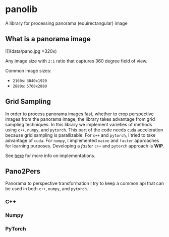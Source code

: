 # panolib

A library for processing panorama (equirectangular) image

## What is a panorama image

![](data/pano.jpg =320x)

Any image size with `2:1` ratio that captures 360 degree field of view.

Common image sizes:
- `2160s`: `3840x1920`
- `2880s`: `5760x2880`

## Grid Sampling

In order to process panorama images fast, whether to crop perspective images from the panorama image, the library takes advantage from grid sampling techniques.
In this library we implement varieties of methods using `c++`, `numpy`, and `pytorch`.
This part of the code needs `cuda` acceleration because grid sampling is parallizable.
For `c++` and `pytorch`, I tried to take advantage of `cuda`.
For `numpy`, I implemented `naive` and `faster` approaches for learning purposes.
Developing a _faster_ `c++` and `pytorch` approach is __WIP__.

See [here](panolib/grid_sample/README.md) for more info on implementations.

## Pano2Pers

Panorama to perspective transformation
I try to keep a common api that can be used in both `c++`, `numpy`, and `pytorch`.

### C++

### Numpy

### PyTorch